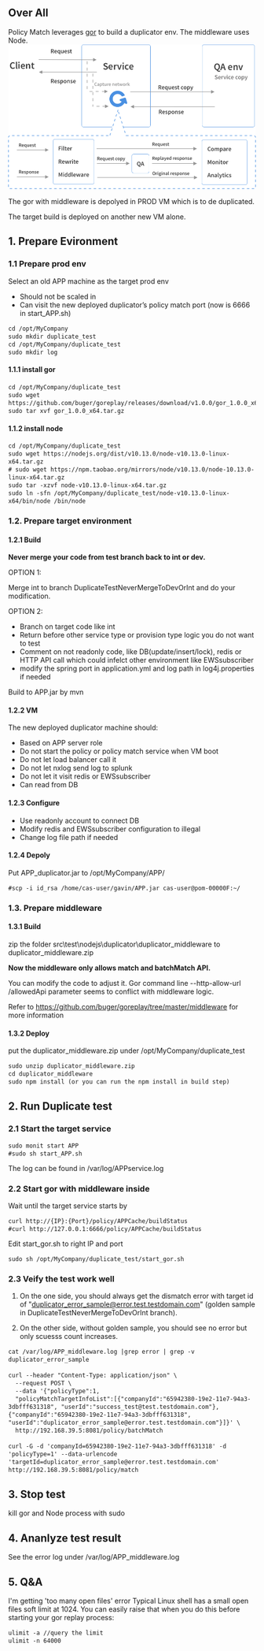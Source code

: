 ## Over All
Policy Match leverages [gor](https://github.com/buger/goreplay) to build a duplicator env. The middleware uses Node.
![Gor work flow](gor_work_flow.png)

The gor with middleware is depolyed in PROD VM which is to de duplicated.

The target build is deployed on another new VM alone.

## 1. Prepare Evironment 
### 1.1 Prepare prod env 
Select an old APP machine as the target prod env
-	Should not be scaled in
-	Can visit the new deployed duplicator’s policy match port (now is 6666 in start_APP.sh)

```shell
cd /opt/MyCompany
sudo mkdir duplicate_test
cd /opt/MyCompany/duplicate_test
sudo mkdir log
```

#### 1.1.1 install gor
```shell
cd /opt/MyCompany/duplicate_test
sudo wget https://github.com/buger/goreplay/releases/download/v1.0.0/gor_1.0.0_x64.tar.gz
sudo tar xvf gor_1.0.0_x64.tar.gz
```

#### 1.1.2 install node
```shell
cd /opt/MyCompany/duplicate_test
sudo wget https://nodejs.org/dist/v10.13.0/node-v10.13.0-linux-x64.tar.gz
# sudo wget https://npm.taobao.org/mirrors/node/v10.13.0/node-10.13.0-linux-x64.tar.gz
sudo tar -xzvf node-v10.13.0-linux-x64.tar.gz
sudo ln -sfn /opt/MyCompany/duplicate_test/node-v10.13.0-linux-x64/bin/node /bin/node
```

### 1.2. Prepare target environment
#### 1.2.1 Build

**Never merge your code from test branch back to int or dev.**

OPTION 1:

Merge int to branch DuplicateTestNeverMergeToDevOrInt and do your modification.

OPTION 2:
- Branch on target code like int
- Return before other service type or provision type logic you do not want to test
- Comment on not readonly code, like DB(update/insert/lock), redis or HTTP API call which could infelct other environment like EWSsubscriber
- modify the spring port in application.yml and log path in log4j.properties if needed

Build to APP.jar by mvn

#### 1.2.2 VM
The new deployed duplicator machine should:
-	Based on APP server role
-	Do not start the policy or policy match service when VM boot
-	Do not let load balancer call it
-	Do not let nxlog send log to splunk
-	Do not let it visit redis or EWSsubscriber
-	Can read from DB

#### 1.2.3 Configure
- Use readonly account to connect DB
- Modify redis and EWSsubscriber configuration to illegal
- Change log file path if needed

#### 1.2.4 Depoly
Put APP_duplicator.jar to /opt/MyCompany/APP/
    
```shell
#scp -i id_rsa /home/cas-user/gavin/APP.jar cas-user@pom-00000F:~/
```

### 1.3. Prepare middleware 
#### 1.3.1 Build 

zip the folder src\test\nodejs\duplicator\duplicator_middleware to duplicator_middleware.zip
    
**Now the middleware only allows match and batchMatch API.** 

You can modify the code to adjust it. Gor command line --http-allow-url /allowedApi parameter seems to conflict with middleware logic.

Refer to https://github.com/buger/goreplay/tree/master/middleware for more information

#### 1.3.2 Deploy
put the duplicator_middleware.zip under /opt/MyCompany/duplicate_test

```shell
sudo unzip duplicator_middleware.zip
cd duplicator_middleware
sudo npm install (or you can run the npm install in build step)
```
    
## 2. Run Duplicate test

### 2.1 Start the target service

```shell
sudo monit start APP
#sudo sh start_APP.sh 
```

The log can be found in /var/log/APPservice.log

### 2.2 Start gor with middleware inside

Wait until the target service starts by
```shell
curl http://{IP}:{Port}/policy/APPCache/buildStatus    
#curl http://127.0.0.1:6666/policy/APPCache/buildStatus
```
Edit start_gor.sh to right IP and port
```shell
sudo sh /opt/MyCompany/duplicate_test/start_gor.sh
```

### 2.3 Veify the test work well

1. On the one side, you should always get the dismatch error with target id of "duplicator_error_sample@error.test.testdomain.com" (golden sample in DuplicateTestNeverMergeToDevOrInt branch).

2. On the other side, without golden sample, you should see no error but only scuesss count increases.

```shell
cat /var/log/APP_middleware.log |grep error | grep -v duplicator_error_sample

curl --header "Content-Type: application/json" \
  --request POST \
  --data '{"policyType":1,
  "policyMatchTargetInfoList":[{"companyId":"65942380-19e2-11e7-94a3-3dbfff631318", "userId":"success_test@test.testdomain.com"},{"companyId":"65942380-19e2-11e7-94a3-3dbfff631318", "userId":"duplicator_error_sample@error.test.testdomain.com"}]}' \
  http://192.168.39.5:8081/policy/batchMatch

curl -G -d 'companyId=65942380-19e2-11e7-94a3-3dbfff631318' -d 'policyType=1' --data-urlencode 'targetId=duplicator_error_sample@error.test.testdomain.com' http://192.168.39.5:8081/policy/match
```
 
    
## 3. Stop test
kill gor and Node process with sudo
    
## 4. Ananlyze test result
See the error log under /var/log/APP_middleware.log
    
## 5. Q&A  

I'm getting 'too many open files' error
Typical Linux shell has a small open files soft limit at 1024. You can easily raise that when you do this before starting your gor replay process:

```shell
ulimit -a //query the limit
ulimit -n 64000
```